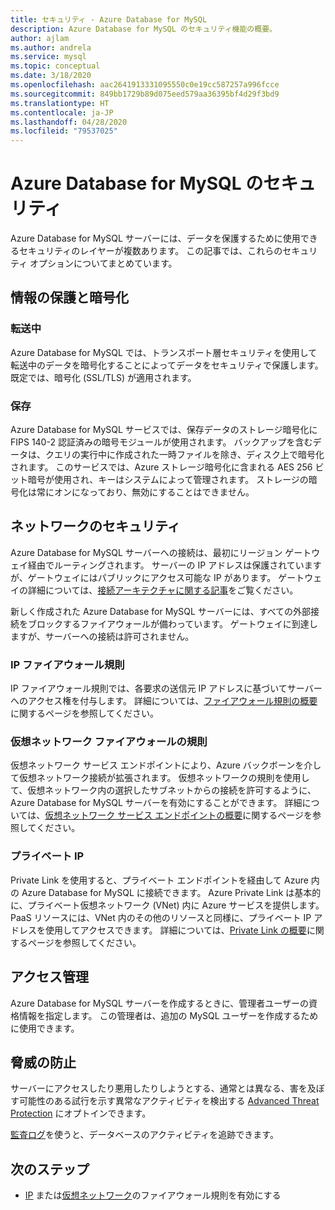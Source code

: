 ```yaml
---
title: セキュリティ - Azure Database for MySQL
description: Azure Database for MySQL のセキュリティ機能の概要。
author: ajlam
ms.author: andrela
ms.service: mysql
ms.topic: conceptual
ms.date: 3/18/2020
ms.openlocfilehash: aac2641913331095550c0e19cc587257a996fcce
ms.sourcegitcommit: 849bb1729b89d075eed579aa36395bf4d29f3bd9
ms.translationtype: HT
ms.contentlocale: ja-JP
ms.lasthandoff: 04/28/2020
ms.locfileid: "79537025"
---
```

# <a name="security-in-azure-database-for-mysql"></a>Azure Database for MySQL のセキュリティ

Azure Database for MySQL サーバーには、データを保護するために使用できるセキュリティのレイヤーが複数あります。 この記事では、これらのセキュリティ オプションについてまとめています。

## <a name="information-protection-and-encryption"></a>情報の保護と暗号化

### <a name="in-transit"></a>転送中
Azure Database for MySQL では、トランスポート層セキュリティを使用して転送中のデータを暗号化することによってデータをセキュリティで保護します。 既定では、暗号化 (SSL/TLS) が適用されます。

### <a name="at-rest"></a>保存
Azure Database for MySQL サービスでは、保存データのストレージ暗号化に FIPS 140-2 認証済みの暗号モジュールが使用されます。 バックアップを含むデータは、クエリの実行中に作成された一時ファイルを除き、ディスク上で暗号化されます。 このサービスでは、Azure ストレージ暗号化に含まれる AES 256 ビット暗号が使用され、キーはシステムによって管理されます。 ストレージの暗号化は常にオンになっており、無効にすることはできません。


## <a name="network-security"></a>ネットワークのセキュリティ
Azure Database for MySQL サーバーへの接続は、最初にリージョン ゲートウェイ経由でルーティングされます。 サーバーの IP アドレスは保護されていますが、ゲートウェイにはパブリックにアクセス可能な IP があります。 ゲートウェイの詳細については、[接続アーキテクチャに関する記事](concepts-connectivity-architecture.md)をご覧ください。  

新しく作成された Azure Database for MySQL サーバーには、すべての外部接続をブロックするファイアウォールが備わっています。 ゲートウェイに到達しますが、サーバーへの接続は許可されません。 

### <a name="ip-firewall-rules"></a>IP ファイアウォール規則
IP ファイアウォール規則では、各要求の送信元 IP アドレスに基づいてサーバーへのアクセス権を付与します。 詳細については、[ファイアウォール規則の概要](concepts-firewall-rules.md)に関するページを参照してください。

### <a name="virtual-network-firewall-rules"></a>仮想ネットワーク ファイアウォールの規則
仮想ネットワーク サービス エンドポイントにより、Azure バックボーンを介して仮想ネットワーク接続が拡張されます。 仮想ネットワークの規則を使用して、仮想ネットワーク内の選択したサブネットからの接続を許可するように、Azure Database for MySQL サーバーを有効にすることができます。 詳細については、[仮想ネットワーク サービス エンドポイントの概要](concepts-data-access-and-security-vnet.md)に関するページを参照してください。

### <a name="private-ip"></a>プライベート IP
Private Link を使用すると、プライベート エンドポイントを経由して Azure 内の Azure Database for MySQL に接続できます。 Azure Private Link は基本的に、プライベート仮想ネットワーク (VNet) 内に Azure サービスを提供します。 PaaS リソースには、VNet 内のその他のリソースと同様に、プライベート IP アドレスを使用してアクセスできます。 詳細については、[Private Link の概要](concepts-data-access-security-private-link.md)に関するページを参照してください。

## <a name="access-management"></a>アクセス管理

Azure Database for MySQL サーバーを作成するときに、管理者ユーザーの資格情報を指定します。 この管理者は、追加の MySQL ユーザーを作成するために使用できます。


## <a name="threat-protection"></a>脅威の防止

サーバーにアクセスしたり悪用したりしようとする、通常とは異なる、害を及ぼす可能性のある試行を示す異常なアクティビティを検出する [Advanced Threat Protection](concepts-data-access-and-security-threat-protection.md) にオプトインできます。

[監査ログ](concepts-audit-logs.md)を使うと、データベースのアクティビティを追跡できます。 


## <a name="next-steps"></a>次のステップ
- [IP](concepts-firewall-rules.md) または[仮想ネットワーク](concepts-data-access-and-security-vnet.md)のファイアウォール規則を有効にする